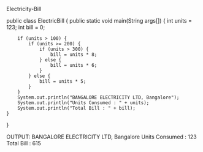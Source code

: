 Electricity-Bill

public class ElectricBill {
    public static void main(String args[]) {
        int units = 123;
        int bill = 0;

        if (units > 100) {
            if (units >= 200) {
                if (units > 300) {
                    bill = units * 8;
                } else {
                    bill = units * 6;
                }
            } else {
                bill = units * 5;
            }
        }
        System.out.println("BANGALORE ELECTRICITY LTD, Bangalore");
        System.out.println("Units Consumed : " + units);
        System.out.println("Total Bill : " + bill);
    }
}


OUTPUT:
BANGALORE ELECTRICITY LTD, Bangalore
Units Consumed : 123
Total Bill : 615
